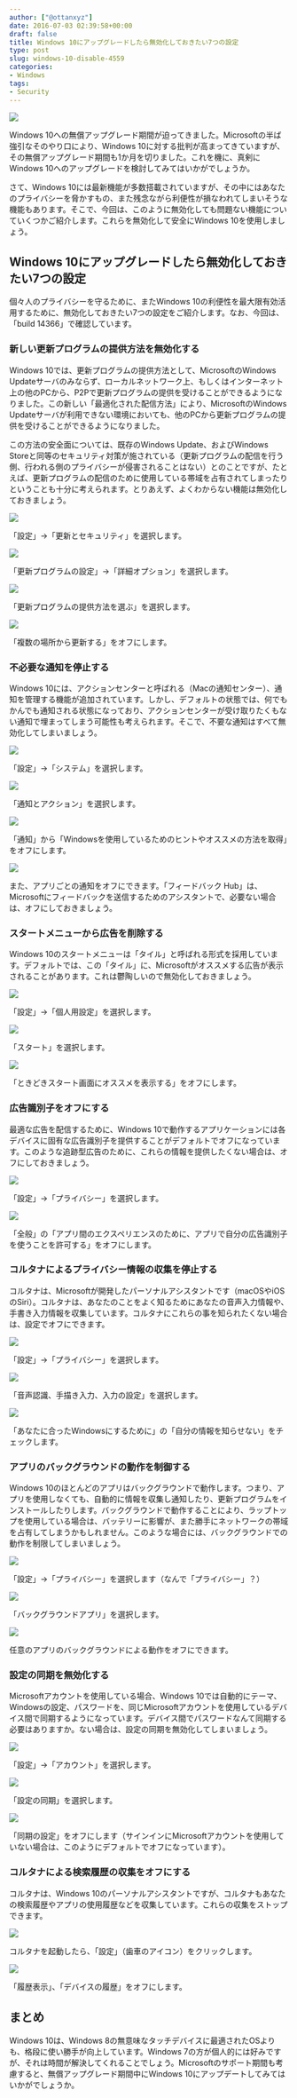 ```yaml
---
author: ["@ottanxyz"]
date: 2016-07-03 02:39:58+00:00
draft: false
title: Windows 10にアップグレードしたら無効化しておきたい7つの設定
type: post
slug: windows-10-disable-4559
categories:
- Windows
tags:
- Security
---
```


![](/uploads/2016/07/160703-5778720e9b83d.jpg)






Windows 10への無償アップグレード期間が迫ってきました。Microsoftの半ば強引なそのやり口により、Windows 10に対する批判が高まってきていますが、その無償アップグレード期間も1か月を切りました。これを機に、真剣にWindows 10へのアップグレードを検討してみてはいかがでしょうか。





さて、Windows 10には最新機能が多数搭載されていますが、その中にはあなたのプライバシーを脅かすもの、また残念ながら利便性が損なわれてしまいそうな機能もあります。そこで、今回は、このように無効化しても問題ない機能についていくつかご紹介します。これらを無効化して安全にWindows 10を使用しましょう。





## Windows 10にアップグレードしたら無効化しておきたい7つの設定





個々人のプライバシーを守るために、またWindows 10の利便性を最大限有効活用するために、無効化しておきたい7つの設定をご紹介します。なお、今回は、「build 14366」で確認しています。





### 新しい更新プログラムの提供方法を無効化する





Windows 10では、更新プログラムの提供方法として、MicrosoftのWindows Updateサーバのみならず、ローカルネットワーク上、もしくはインターネット上の他のPCから、P2Pで更新プログラムの提供を受けることができるようになりました。この新しい「最適化された配信方法」により、MicrosoftのWindows Updateサーバが利用できない環境においても、他のPCから更新プログラムの提供を受けることができるようになりました。





この方法の安全面については、既存のWindows Update、およびWindows Storeと同等のセキュリティ対策が施されている（更新プログラムの配信を行う側、行われる側のプライバシーが侵害されることはない）とのことですが、たとえば、更新プログラムの配信のために使用している帯域を占有されてしまったりということも十分に考えられます。とりあえず、よくわからない機能は無効化しておきましょう。





![](/uploads/2016/07/160703-57787215c875c.png)






「設定」→「更新とセキュリティ」を選択します。





![](/uploads/2016/07/160703-57787227e7856.png)






「更新プログラムの設定」→「詳細オプション」を選択します。





![](/uploads/2016/07/160703-5778723919468.png)






「更新プログラムの提供方法を選ぶ」を選択します。





![](/uploads/2016/07/160703-5778724d100f5.png)






「複数の場所から更新する」をオフにします。





### 不必要な通知を停止する





Windows 10には、アクションセンターと呼ばれる（Macの通知センター）、通知を管理する機能が追加されています。しかし、デフォルトの状態では、何でもかんでも通知される状態になっており、アクションセンターが受け取りたくもない通知で埋まってしまう可能性も考えられます。そこで、不要な通知はすべて無効化してしまいましょう。





![](/uploads/2016/07/160703-5778725ddf24e.png)






「設定」→「システム」を選択します。





![](/uploads/2016/07/160703-5778727282ad7.png)






「通知とアクション」を選択します。





![](/uploads/2016/07/160703-57787284a4ab5.png)






「通知」から「Windowsを使用しているためのヒントやオススメの方法を取得」をオフにします。





![](/uploads/2016/07/160703-577872956f030.png)






また、アプリごとの通知をオフにできます。「フィードバック Hub」は、Microsoftにフィードバックを送信するためのアシスタントで、必要ない場合は、オフにしておきましょう。





### スタートメニューから広告を削除する





Windows 10のスタートメニューは「タイル」と呼ばれる形式を採用しています。デフォルトでは、この「タイル」に、Microsoftがオススメする広告が表示されることがあります。これは鬱陶しいので無効化しておきましょう。





![](/uploads/2016/07/160703-577872a895284.png)






「設定」→「個人用設定」を選択します。





![](/uploads/2016/07/160703-577872bd4b3f0.png)






「スタート」を選択します。





![](/uploads/2016/07/160703-577872d044edb.png)






「ときどきスタート画面にオススメを表示する」をオフにします。





### 広告識別子をオフにする





最適な広告を配信するために、Windows 10で動作するアプリケーションには各デバイスに固有な広告識別子を提供することがデフォルトでオフになっています。このような追跡型広告のために、これらの情報を提供したくない場合は、オフにしておきましょう。





![](/uploads/2016/07/160703-577872e4428c2.png)






「設定」→「プライバシー」を選択します。





![](/uploads/2016/07/160703-577872f6b1540.png)






「全般」の「アプリ間のエクスペリエンスのために、アプリで自分の広告識別子を使うことを許可する」をオフにします。





### コルタナによるプライバシー情報の収集を停止する





コルタナは、Microsoftが開発したパーソナルアシスタントです（macOSやiOSのSiri）。コルタナは、あなたのことをよく知るためにあなたの音声入力情報や、手書き入力情報を収集しています。コルタナにこれらの事を知られたくない場合は、設定でオフにできます。





![](/uploads/2016/07/160703-577873087235a.png)






「設定」→「プライバシー」を選択します。





![](/uploads/2016/07/160703-5778731fda05f.png)






「音声認識、手描き入力、入力の設定」を選択します。





![](/uploads/2016/07/160703-57787332ee19f.png)






「あなたに合ったWindowsにするために」の「自分の情報を知らせない」をチェックします。





### アプリのバックグラウンドの動作を制御する





Windows 10のほとんどのアプリはバックグラウンドで動作します。つまり、アプリを使用しなくても、自動的に情報を収集し通知したり、更新プログラムをインストールしたりします。バックグラウンドで動作することにより、ラップトップを使用している場合は、バッテリーに影響が、また勝手にネットワークの帯域を占有してしまうかもしれません。このような場合には、バックグラウンドでの動作を制限してしまいましょう。





![](/uploads/2016/07/160703-577873457f51f.png)






「設定」→「プライバシー」を選択します（なんで「プライバシー」？）





![](/uploads/2016/07/160703-57787361118b1.png)






「バックグラウンドアプリ」を選択します。





![](/uploads/2016/07/160703-5778737277676.png)






任意のアプリのバックグラウンドによる動作をオフにできます。





### 設定の同期を無効化する





Microsoftアカウントを使用している場合、Windows 10では自動的にテーマ、Windowsの設定、パスワードを、同じMicrosoftアカウントを使用しているデバイス間で同期するようになっています。デバイス間でパスワードなんて同期する必要はありますか。ない場合は、設定の同期を無効化してしまいましょう。





![](/uploads/2016/07/160703-577873851ddc4.png)






「設定」→「アカウント」を選択します。





![](/uploads/2016/07/160703-57787397b6047.png)






「設定の同期」を選択します。





![](/uploads/2016/07/160703-577873a88731c.png)






「同期の設定」をオフにします（サインインにMicrosoftアカウントを使用していない場合は、このようにデフォルトでオフになっています）。





### コルタナによる検索履歴の収集をオフにする





コルタナは、Windows 10のパーソナルアシスタントですが、コルタナもあなたの検索履歴やアプリの使用履歴などを収集しています。これらの収集をストップできます。





![](/uploads/2016/07/160703-577873bbd4672.png)






コルタナを起動したら、「設定」（歯車のアイコン）をクリックします。





![](/uploads/2016/07/160703-577873c6af156.png)






「履歴表示」、「デバイスの履歴」をオフにします。





## まとめ





Windows 10は、Windows 8の無意味なタッチデバイスに最適されたOSよりも、格段に使い勝手が向上しています。Windows 7の方が個人的には好みですが、それは時間が解決してくれることでしょう。Microsoftのサポート期間も考慮すると、無償アップグレード期間中にWindows 10にアップデートしてみてはいかがでしょうか。
